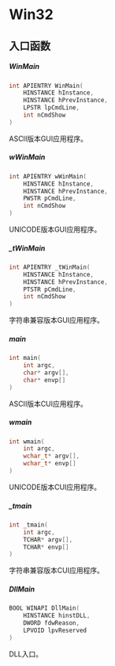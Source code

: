 # Win32

## 入口函数
##### WinMain	
``` C
int APIENTRY WinMain(
    HINSTANCE hInstance, 
    HINSTANCE hPrevInstance, 
    LPSTR lpCmdLine, 
    int nCmdShow
)	
```

ASCII版本GUI应用程序。

##### wWinMain	
``` C
int APIENTRY wWinMain(
    HINSTANCE hInstance, 
    HINSTANCE hPrevInstance, 
    PWSTR pCmdLine, 
    int nCmdShow
)	
```

UNICODE版本GUI应用程序。

##### _tWinMain	
``` C
int APIENTRY _tWinMain(
    HINSTANCE hInstance, 
    HINSTANCE hPrevInstance, 
    PTSTR pCmdLine, 
    int nCmdShow
)	
```

字符串兼容版本GUI应用程序。

##### main	
``` C
int main(
    int argc, 
    char* argv[], 
    char* envp[]
)
```

ASCII版本CUI应用程序。

##### wmain	
``` C
int wmain(
    int argc, 
    wchar_t* argv[], 
    wchar_t* envp[]
)
```

UNICODE版本CUI应用程序。

##### _tmain	
``` C
int _tmain(
    int argc, 
    TCHAR* argv[], 
    TCHAR* envp[]
)	
```

字符串兼容版本CUI应用程序。

##### DllMain	
``` C
BOOL WINAPI DllMain(
    HINSTANCE hinstDLL, 
    DWORD fdwReason, 
    LPVOID lpvReserved
)	
```

DLL入口。